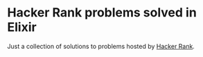 # Hacker Rank problems solved in Elixir

Just a collection of solutions to problems hosted by [Hacker Rank](https://www.hackerrank.com/).
